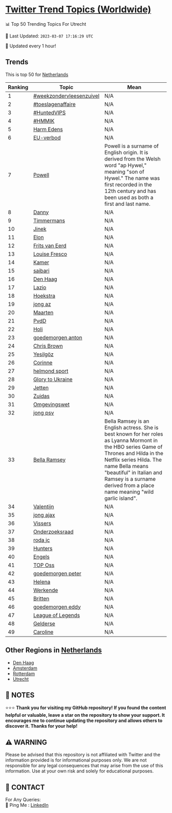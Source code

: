 [Twitter Trend Topics (Worldwide)](https://github.com/ErcinDedeoglu/Twitter-Trend-Topics)
==========


📊 Top 50 Trending Topics For Utrecht

📆 Last Updated: `2023-03-07 17:16:29 UTC`

🔧 Updated every 1 hour!


## Trends

This is top 50 for [Netherlands](</Netherlands>)

| Ranking | Topic | Mean |
| ------- | ------------ | ------------ |
| 1 | [#weekzondervleesenzuivel](http://twitter.com/search?q=%23weekzondervleesenzuivel) | N/A |
| 2 | [#toeslagenaffaire](http://twitter.com/search?q=%23toeslagenaffaire) | N/A |
| 3 | [#HuntedVIPS](http://twitter.com/search?q=%23HuntedVIPS) | N/A |
| 4 | [#HMMIK](http://twitter.com/search?q=%23HMMIK) | N/A |
| 5 | [Harm Edens](http://twitter.com/search?q=Harm+Edens) | N/A |
| 6 | [EU-verbod](http://twitter.com/search?q=EU-verbod) | N/A |
| 7 | [Powell](http://twitter.com/search?q=Powell) | Powell is a surname of English origin. It is derived from the Welsh word "ap Hywel," meaning "son of Hywel." The name was first recorded in the 12th century and has been used as both a first and last name. |
| 8 | [Danny](http://twitter.com/search?q=Danny) | N/A |
| 9 | [Timmermans](http://twitter.com/search?q=Timmermans) | N/A |
| 10 | [Jinek](http://twitter.com/search?q=Jinek) | N/A |
| 11 | [Elon](http://twitter.com/search?q=Elon) | N/A |
| 12 | [Frits van Eerd](http://twitter.com/search?q=Frits+van+Eerd) | N/A |
| 13 | [Louise Fresco](http://twitter.com/search?q=Louise+Fresco) | N/A |
| 14 | [Kamer](http://twitter.com/search?q=Kamer) | N/A |
| 15 | [saibari](http://twitter.com/search?q=saibari) | N/A |
| 16 | [Den Haag](http://twitter.com/search?q=Den+Haag) | N/A |
| 17 | [Lazio](http://twitter.com/search?q=Lazio) | N/A |
| 18 | [Hoekstra](http://twitter.com/search?q=Hoekstra) | N/A |
| 19 | [jong az](http://twitter.com/search?q=jong+az) | N/A |
| 20 | [Maarten](http://twitter.com/search?q=Maarten) | N/A |
| 21 | [PvdD](http://twitter.com/search?q=PvdD) | N/A |
| 22 | [Holi](http://twitter.com/search?q=Holi) | N/A |
| 23 | [goedemorgen anton](http://twitter.com/search?q=goedemorgen+anton) | N/A |
| 24 | [Chris Brown](http://twitter.com/search?q=Chris+Brown) | N/A |
| 25 | [Yesilgöz](http://twitter.com/search?q=Yesilg%c3%b6z) | N/A |
| 26 | [Corinne](http://twitter.com/search?q=Corinne) | N/A |
| 27 | [helmond sport](http://twitter.com/search?q=helmond+sport) | N/A |
| 28 | [Glory to Ukraine](http://twitter.com/search?q=Glory+to+Ukraine) | N/A |
| 29 | [Jetten](http://twitter.com/search?q=Jetten) | N/A |
| 30 | [Zuidas](http://twitter.com/search?q=Zuidas) | N/A |
| 31 | [Omgevingswet](http://twitter.com/search?q=Omgevingswet) | N/A |
| 32 | [jong psv](http://twitter.com/search?q=jong+psv) | N/A |
| 33 | [Bella Ramsey](http://twitter.com/search?q=Bella+Ramsey) | Bella Ramsey is an English actress. She is best known for her roles as Lyanna Mormont in the HBO series Game of Thrones and Hilda in the Netflix series Hilda. The name Bella means "beautiful" in Italian and Ramsey is a surname derived from a place name meaning "wild garlic island". |
| 34 | [Valentijn](http://twitter.com/search?q=Valentijn) | N/A |
| 35 | [jong ajax](http://twitter.com/search?q=jong+ajax) | N/A |
| 36 | [Vissers](http://twitter.com/search?q=Vissers) | N/A |
| 37 | [Onderzoeksraad](http://twitter.com/search?q=Onderzoeksraad) | N/A |
| 38 | [roda jc](http://twitter.com/search?q=roda+jc) | N/A |
| 39 | [Hunters](http://twitter.com/search?q=Hunters) | N/A |
| 40 | [Engels](http://twitter.com/search?q=Engels) | N/A |
| 41 | [TOP Oss](http://twitter.com/search?q=TOP+Oss) | N/A |
| 42 | [goedemorgen peter](http://twitter.com/search?q=goedemorgen+peter) | N/A |
| 43 | [Helena](http://twitter.com/search?q=Helena) | N/A |
| 44 | [Werkende](http://twitter.com/search?q=Werkende) | N/A |
| 45 | [Britten](http://twitter.com/search?q=Britten) | N/A |
| 46 | [goedemorgen eddy](http://twitter.com/search?q=goedemorgen+eddy) | N/A |
| 47 | [League of Legends](http://twitter.com/search?q=League+of+Legends) | N/A |
| 48 | [Gelderse](http://twitter.com/search?q=Gelderse) | N/A |
| 49 | [Caroline](http://twitter.com/search?q=Caroline) | N/A |



## Other Regions in [Netherlands](</Netherlands>)

* [Den Haag](</Netherlands/Den Haag.md>)
* [Amsterdam](</Netherlands/Amsterdam.md>)
* [Rotterdam](</Netherlands/Rotterdam.md>)
* [Utrecht](</Netherlands/Utrecht.md>)



## 📝 NOTES

⭐⭐⭐ **Thank you for visiting my GitHub repository! If you found the content helpful or valuable, leave a star on the repository to show your support. It encourages me to continue updating the repository and allows others to discover it. Thanks for your help!**


## ⚠️ WARNING

Please be advised that this repository is not affiliated with Twitter and the information provided is for informational purposes only. We are not responsible for any legal consequences that may arise from the use of this information. Use at your own risk and solely for educational purposes.


## 📨 CONTACT

 For Any Queries:  
            🏓 Ping Me : [LinkedIn](https://www.linkedin.com/in/ercindedeoglu/)

